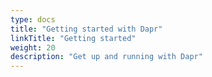 ```yaml
---
type: docs
title: "Getting started with Dapr"
linkTitle: "Getting started"
weight: 20
description: "Get up and running with Dapr"
---
```



